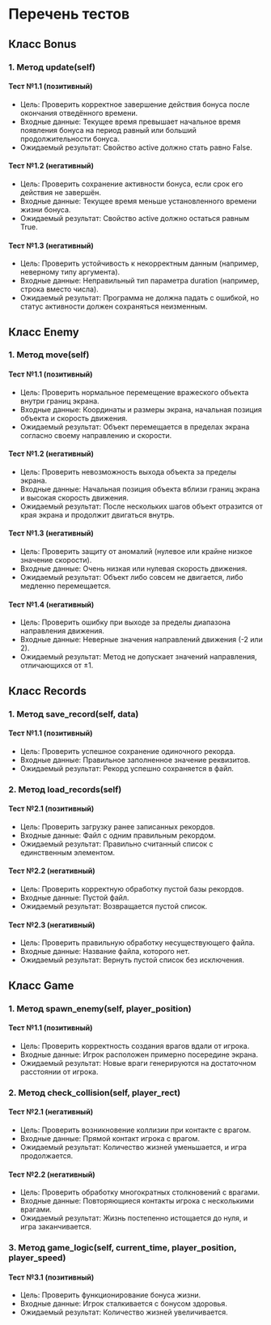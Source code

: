 # Перечень тестов
## Класс Bonus
### 1. Метод update(self)
#### Тест №1.1 (позитивный)
* Цель: Проверить корректное завершение действия бонуса после окончания отведённого времени.
* Входные данные: Текущее время превышает начальное время появления бонуса на период равный или больший продолжительности бонуса.
* Ожидаемый результат: Свойство active должно стать равно False.
#### Тест №1.2 (негативный)
* Цель: Проверить сохранение активности бонуса, если срок его действия не завершён.
* Входные данные: Текущее время меньше установленного времени жизни бонуса.
* Ожидаемый результат: Свойство active должно остаться равным True.
#### Тест №1.3 (негативный)
* Цель: Проверить устойчивость к некорректным данным (например, неверному типу аргумента).
* Входные данные: Неправильный тип параметра duration (например, строка вместо числа).
* Ожидаемый результат: Программа не должна падать с ошибкой, но статус активности должен сохраняться неизменным.
## Класс Enemy
### 1. Метод move(self)
#### Тест №1.1 (позитивный)
* Цель: Проверить нормальное перемещение вражеского объекта внутри границ экрана.
* Входные данные: Координаты и размеры экрана, начальная позиция объекта и скорость движения.
* Ожидаемый результат: Объект перемещается в пределах экрана согласно своему направлению и скорости.
#### Тест №1.2 (негативный)
* Цель: Проверить невозможность выхода объекта за пределы экрана.
* Входные данные: Начальная позиция объекта вблизи границ экрана и высокая скорость движения.
* Ожидаемый результат: После нескольких шагов объект отразится от края экрана и продолжит двигаться внутрь.
#### Тест №1.3 (негативный)
* Цель: Проверить защиту от аномалий (нулевое или крайне низкое значение скорости).
* Входные данные: Очень низкая или нулевая скорость движения.
* Ожидаемый результат: Объект либо совсем не двигается, либо медленно перемещается.
#### Тест №1.4 (негативный)
* Цель: Проверить ошибку при выходе за пределы диапазона направления движения.
* Входные данные: Неверные значения направлений движения (-2 или 2).
* Ожидаемый результат: Метод не допускает значений направления, отличающихся от ±1.
## Класс Records
### 1. Метод save_record(self, data)
#### Тест №1.1 (позитивный)
* Цель: Проверить успешное сохранение одиночного рекорда.
* Входные данные: Правильное заполненное значение реквизитов.
* Ожидаемый результат: Рекорд успешно сохраняется в файл.
### 2. Метод load_records(self)
#### Тест №2.1 (позитивный)
* Цель: Проверить загрузку ранее записанных рекордов.
* Входные данные: Файл с одним правильным рекордом.
* Ожидаемый результат: Правильно считанный список с единственным элементом.  
#### Тест №2.2 (негативный)
* Цель: Проверить корректную обработку пустой базы рекордов.
* Входные данные: Пустой файл.
* Ожидаемый результат: Возвращается пустой список.  
#### Тест №2.3 (негативный)
* Цель: Проверить правильную обработку несуществующего файла.
* Входные данные: Название файла, которого нет.
* Ожидаемый результат: Вернуть пустой список без исключения.
## Класс Game
### 1. Метод spawn_enemy(self, player_position)
#### Тест №1.1 (позитивный)
* Цель: Проверить корректность создания врагов вдали от игрока.
* Входные данные: Игрок расположен примерно посередине экрана.
* Ожидаемый результат: Новые враги генерируются на достаточном расстоянии от игрока.
### 2. Метод check_collision(self, player_rect)
#### Тест №2.1 (негативный)
* Цель: Проверить возникновение коллизии при контакте с врагом.
* Входные данные: Прямой контакт игрока с врагом.
* Ожидаемый результат: Количество жизней уменьшается, и игра продолжается.
#### Тест №2.2 (негативный)
* Цель: Проверить обработку многократных столкновений с врагами.
* Входные данные: Повторяющиеся контакты игрока с несколькими врагами.
* Ожидаемый результат: Жизнь постепенно истощается до нуля, и игра заканчивается. 
### 3. Метод game_logic(self, current_time, player_position, player_speed)
#### Тест №3.1 (позитивный)
* Цель: Проверить функционирование бонуса жизни.
* Входные данные: Игрок сталкивается с бонусом здоровья.
* Ожидаемый результат: Количество жизней увеличивается.  
